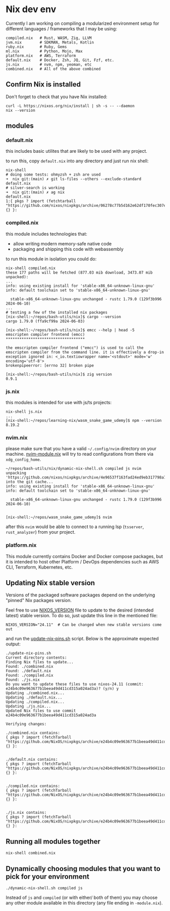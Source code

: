 # Nix dev env

Currently I am working on compiling a modularized environment setup for different
languages / frameworks that I may be using:

```shell
compiled.nix   # Rust, WASM, Zig, LLVM
jvm.nix        # SDKMAN, Metals, Kotlin
ruby.nix       # Ruby, Gems
ml.nix         # Python, Mojo, Max
platform.nix   # AWS, Terraform
default.nix    # Docker, Zsh, JQ, Git, Fzf, etc.
js.nix         # nvm, npm, yeoman, etc
combined.nix   # All of the above combined
```

## Confirm Nix is installed

Don't forget to check that you have Nix installed:

```shell
curl -L https://nixos.org/nix/install | sh -s -- --daemon
nix --version
```

## modules

### default.nix

this includes basic utilites that are likely to be used with any project.

to run this, copy `default.nix` into any directory and just run nix shell:

```shell
nix-shell
# doing some tests: ohmyzsh + zsh are used
➜  nix git:(main) ✗ git ls-files --others --exclude-standard
default.nix
# silver-search is working
➜  nix git:(main) ✗ ag nix
default.nix
1:{ pkgs ? import (fetchtarball "https://github.com/nixos/nixpkgs/archive/06278c77b5d162e62df170fec307e83f1812d94b.tar.gz") {} }:
```

### compiled.nix

this module includes technologies that:
- allow writing modern memory-safe native code
- packaging and shipping this code with webassembly

to run this module in isolation you could do:

```shell
nix-shell compiled.nix
these 177 paths will be fetched (877.03 mib download, 3473.07 mib unpacked):
...
info: using existing install for 'stable-x86_64-unknown-linux-gnu'
info: default toolchain set to 'stable-x86_64-unknown-linux-gnu'

  stable-x86_64-unknown-linux-gnu unchanged - rustc 1.79.0 (129f3b996 2024-06-10)
...
# testing a few of the installed nix packages
[nix-shell:~/repos/bash-utils/nix]$ cargo --version
cargo 1.79.0 (ffa9cf99a 2024-06-03)

[nix-shell:~/repos/bash-utils/nix]$ emcc --help | head -5
emscripten compiler frontend (emcc)
***********************************

the emscripten compiler frontend ("emcc") is used to call the
emscripten compiler from the command line. it is effectively a drop-in
exception ignored in: <_io.textiowrapper name='<stdout>' mode='w' encoding='utf-8'>
brokenpipeerror: [errno 32] broken pipe

[nix-shell:~/repos/bash-utils/nix]$ zig version
0.9.1
```

### js.nix

this modules is intended for use with js/ts projects:

```shell
nix-shell js.nix
...
[nix-shell:~/repos/learning-nix/wasm_snake_game_udemy]$ npm --version
8.19.2
```

### nvim.nix

please make sure that you have a valid `~/.config/nvim` directory on your machine. [nvim-module.nix](nvim-module.nix) will try to read
configurations from there via `xdg_config_home`. 

```shell
~/repos/bash-utils/nix/dynamic-nix-shell.sh compiled js nvim
unpacking 'https://github.com/nixos/nixpkgs/archive/4e96537f163fad24ed9eb317798a79afc85b51b7.tar.gz' into the git cache...
info: using existing install for 'stable-x86_64-unknown-linux-gnu'
info: default toolchain set to 'stable-x86_64-unknown-linux-gnu'

  stable-x86_64-unknown-linux-gnu unchanged - rustc 1.79.0 (129f3b996 2024-06-10)


[nix-shell:~/repos/wasm_snake_game_udemy]$ nvim
```

after this `nvim` would be able to connect to a running lsp (`tsserver`, `rust_analyzer`) from your project.

### platform.nix

This module currently contains Docker and Docker compose packages, but it is intended to host other Platform / DevOps
dependencies such as AWS CLI, Terraform, Kubernetes, etc.

## Updating Nix stable version

Versions of the packaged software packages depend on the underlying "pinned" Nix packages version.

Feel free to use [NIXOS_VERSION](NIXOS_VERSION) file to update to the desired (intended latest) stable version. To do so, just update this line in the mentioned file:

```shell
NIXOS_VERSION="24.11"  # Can be changed when new stable versions come out
```

and run the [update-nix-pins.sh](./update-nix-pins.sh) script. Below is the approximate expected output:

```shell
./update-nix-pins.sh
Current directory contents:
Finding Nix files to update...
Found: ./combined.nix
Found: ./default.nix
Found: ./compiled.nix
Found: ./js.nix
Do you want to update these files to use nixos-24.11 (commit: e24b4c09e963677b1beea49d411cd315a024ad3a)? (y/n) y
Updating ./combined.nix...
Updating ./default.nix...
Updating ./compiled.nix...
Updating ./js.nix...
Updated Nix files to use commit e24b4c09e963677b1beea49d411cd315a024ad3a

Verifying changes:

./combined.nix contains:
{ pkgs ? import (fetchTarball "https://github.com/NixOS/nixpkgs/archive/e24b4c09e963677b1beea49d411cd315a024ad3a.tar.gz") {} }:


./default.nix contains:
{ pkgs ? import (fetchTarball "https://github.com/NixOS/nixpkgs/archive/e24b4c09e963677b1beea49d411cd315a024ad3a.tar.gz") {} }:


./compiled.nix contains:
{ pkgs ? import (fetchTarball "https://github.com/NixOS/nixpkgs/archive/e24b4c09e963677b1beea49d411cd315a024ad3a.tar.gz") {} }:


./js.nix contains:
{ pkgs ? import (fetchTarball "https://github.com/NixOS/nixpkgs/archive/e24b4c09e963677b1beea49d411cd315a024ad3a.tar.gz") {} }:
```

## Running all modules together

```shell
nix-shell combined.nix
```

## Dynamically choosing modules that you want to pick for your environment

```shell
./dynamic-nix-shell.sh compiled js
```

Instead of `js` and `compiled` (or with either/ both of them) you may choose any other module available in this directory (any file ending in `-module.nix`).
